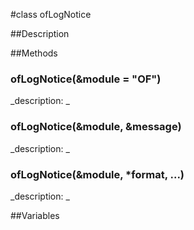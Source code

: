 #class ofLogNotice


##Description






##Methods



### ofLogNotice(&module = "OF")

<!--
_syntax: ofLogNotice(&module = "OF")_
_name: ofLogNotice_
_returns: _
_returns_description: _
_parameters: const string &module=""_
_access: public_
_version_started: 007_
_version_deprecated: _
_summary: _
_constant: False_
_static: no_
_visible: True_
_advanced: False_
-->

_description: _








<!----------------------------------------------------------------------------->

### ofLogNotice(&module, &message)

<!--
_syntax: ofLogNotice(&module, &message)_
_name: ofLogNotice_
_returns: _
_returns_description: _
_parameters: const string &module, const string &message_
_access: public_
_version_started: 007_
_version_deprecated: _
_summary: _
_constant: False_
_static: no_
_visible: True_
_advanced: False_
-->

_description: _








<!----------------------------------------------------------------------------->

### ofLogNotice(&module, *format, ...)

<!--
_syntax: ofLogNotice(&module, *format, ...)_
_name: ofLogNotice_
_returns: _
_returns_description: _
_parameters: const string &module, const char *format,..._
_access: public_
_version_started: 0073_
_version_deprecated: _
_summary: _
_constant: False_
_static: no_
_visible: True_
_advanced: False_
-->

_description: _







<!----------------------------------------------------------------------------->

##Variables




